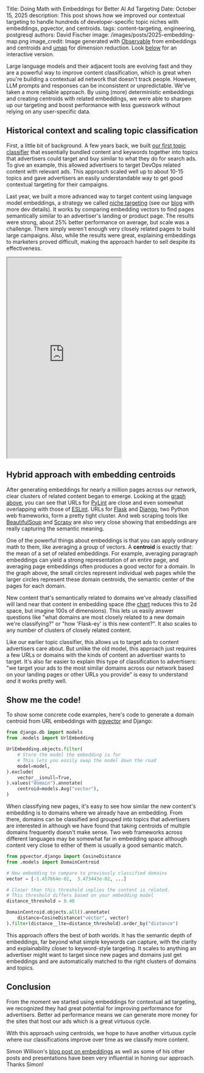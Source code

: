Title: Doing Math with Embeddings for Better AI Ad Targeting
Date: October 15, 2025
description: This post shows how we improved our contextual targeting to handle hundreds of developer-specific topic niches with embeddings, pgvector, and centroids.
tags: content-targeting, engineering, postgresql
authors: David Fischer
image: /images/posts/2025-embedding-map.png
image_credit: <span>Image generated with <a href="https://observablehq.com/">Observable</a> from embeddings and centroids and <a href="https://github.com/lmcinnes/umap">umap</a> for dimension reduction. Look <a href="#chart">below</a> for an interactive version.</span>


Large language models and their adjacent tools are evolving fast
and they are a powerful way to improve content classification,
which is great when you're building a contextual ad network that doesn't track people.
However, LLM prompts and responses can be inconsistent or unpredictable.
We've taken a more reliable approach.
By using (more) deterministic embeddings and creating centroids with related embeddings,
we were able to sharpen up our targeting
and boost performance with less guesswork without relying on any user-specific data.


## Historical context and scaling topic classification

First, a little bit of background.
A few years back, we built [our first topic classifier](https://www.ethicalads.io/blog/2022/11/a-new-approach-to-content-based-targeting-for-advertising/)
that essentially bundled content and keywords together into topics that advertisers could target and buy
similar to what they do for search ads.
To give an example, this allowed advertisers to target DevOps related content with relevant ads.
This approach scaled well up to about 10-15 topics
and gave advertisers an easily understandable way to get good contextual targeting for their campaigns.

Last year, we built a more advanced way to target content using language model embeddings,
a strategy we called [niche targeting]({filename}../pages/niche-targeting.md)
(see our [blog]({filename}../posts/2024-niche-ad-targeting.md) with more dev details).
It works by comparing embedding vectors to find pages semantically similar to an advertiser's landing or product page.
The results were strong, about 25% better performance on average, but scale was a challenge.
There simply weren't enough very closely related pages to build large campaigns.
Also, while the results were great, explaining embeddings to marketers proved difficult,
making the approach harder to sell despite its effectiveness.


<div class="postimage text-center" id="chart">
  <iframe height="525" class="w-100 shadow-lg border-0"
  src="https://observablehq.com/embed/34e5f0a6a04bbf16@117?cells=plot"></iframe>
</div>


## Hybrid approach with embedding centroids

After generating embeddings for nearly a million pages across our network,
clear clusters of related content began to emerge.
Looking at the [graph above](#chart), you can see that URLs for [PyLint](https://pylint.readthedocs.io)
are close and even somewhat overlapping with those of [ESLint](https://eslint.org).
URLs for [Flask](https://flask.palletsprojects.com) and [Django](https://www.djangoproject.com),
two Python web frameworks, form a pretty tight cluster.
And web scraping tools like [BeautifulSoup](https://www.crummy.com/software/BeautifulSoup/bs4/doc/)
and [Scrapy](https://docs.scrapy.org) are also very close
showing that embeddings are really capturing the semantic meaning.

One of the powerful things about embeddings is that you can apply ordinary math to them,
like averaging a group of vectors.
A **centroid** is exactly that: the mean of a set of related embeddings.
For example, averaging paragraph embeddings can yield a strong representation of an entire page,
and averaging page embeddings often produces a good vector for a domain.
In the graph above, the small circles represent individual web pages
while the larger circles represent these domain centroids,
the semantic center of the pages for each domain.

New content that's semantically related to domains we've already classified
will land near that content in embedding space
(the [chart](#chart) reduces this to 2d space, but imagine 100s of dimensions).
This lets us easily answer questions like
"what domains are most closely related to a new domain we're classifying?" or
"how 'Flask-ey' is this new content?".
It also scales to any number of clusters of closely related content.

Like our earlier topic classifier, this allows us to target ads to content advertisers care about.
But unlike the old model, this approach just requires a few URLs or domains
with the kinds of content an advertiser wants to target.
It's also far easier to explain this type of classification to advertisers:
"we target your ads to the most similar domains across our network based on your landing pages or other URLs you provide"
is easy to understand *and* it works pretty well.


## Show me the code!

To show some concrete code examples, here's code to generate a domain centroid
from URL embeddings with [pgvector](https://github.com/pgvector/pgvector-python) and Django:

```python
from django.db import models
from .models import UrlEmbedding

UrlEmbedding.objects.filter(
    # Store the model the embedding is for
    # This lets you easily swap the model down the road
    model=model,
).exclude(
    vector__isnull=True,
).values("domain").annotate(
    centroid=models.Avg("vector"),
)
```

When classifying new pages, it's easy to see how similar the new content's embedding is
to domains where we already have an embedding.
From there, domains can be classified and grouped into topics that advertisers are interested in
although we have found that taking centroids of multiple domains frequently doesn't make sense.
Two web frameworks across different languages may be somewhat far in embedding space
although content very close to either of them is usually a good semantic match.

```python
from pgvector.django import CosineDistance
from .models import DomainCentroid

# New embedding to compare to previously classified domains
vector = [-1.457664e-02,  3.473443e-02, ...]

# Closer than this threshold implies the content is related.
# This threshold differs based on your embedding model
distance_threshold = 0.40

DomainCentroid.objects.all().annotate(
    distance=CosineDistance("vector", vector)
).filter(distance__lte=distance_threshold).order_by("distance")
```

This approach offers the best of both worlds.
It has the semantic depth of embeddings, far beyond what simple keywords can capture,
with the clarity and explainability closer to keyword-style targeting.
It scales to anything an advertiser might want to target
since new pages and domains just get embeddings and are automatically matched
to the right clusters of domains and topics.


## Conclusion

From the moment we started using embeddings for contextual ad targeting,
we recognized they had great potential for improving performance for advertisers.
Better ad performance means we can generate more money for the sites that host our ads
which is a great virtuous cycle.

With this approach using centroids, we hope to have another virtuous cycle
where our classifications improve over time as we classify more content.

Simon Willison's [blog post on embeddings](https://simonwillison.net/2023/Oct/23/embeddings/)
as well as some of his other posts and presentations have been very influential
in honing our approach. Thanks Simon!
